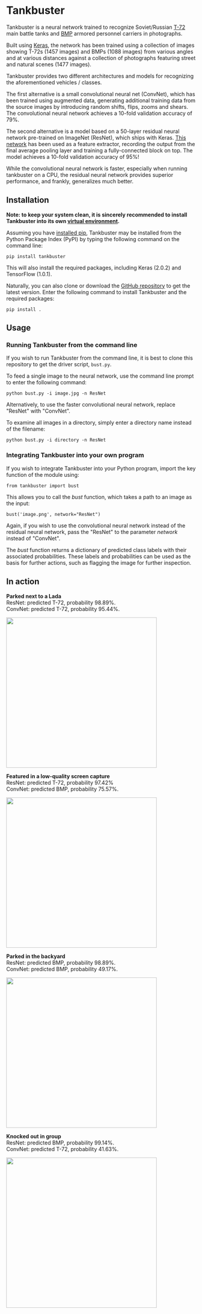 # Tankbuster

Tankbuster is a neural network trained to recognize Soviet/Russian <a href="http://en.wikipedia.org/wiki/T-72">T-72</a> main battle tanks and <a href="http://en.wikipedia.org/wiki/BMP_development">BMP</a> armored personnel carriers in photographs.

Built using <a href="http://keras.io">Keras</a>, the network has been trained using a collection of images showing T-72s (1457 images) and BMPs (1088 images) from various angles and at various distances against a collection of photographs featuring street and natural scenes (1477 images). 

Tankbuster provides two different architectures and models for recognizing the aforementioned vehicles / classes. 

The first alternative is a small convolutional neural net (ConvNet), which has been trained using augmented data, generating additional training data from the source images by introducing random shifts, flips, zooms and shears. The convolutional neural network achieves a 10-fold validation accuracy of 79%.

The second alternative is a model based on a 50-layer residual neural network pre-trained on ImageNet (ResNet), which ships with Keras. <a href="https://keras.io/applications/#resnet50">This network</a> has been used as a feature extractor, recording the output from the final average pooling layer and training a fully-connected block on top. The model achieves a 10-fold validation accuracy of 95%!

While the convolutional neural network is faster, especially when running tankbuster on a CPU, the residual neural network provides superior performance, and frankly, generalizes much better.

## Installation

<b>Note: to keep your system clean, it is sincerely recommended to install Tankbuster into its own <a href="http://docs.python-guide.org/en/latest/dev/virtualenvs/">virtual environment</a>.</b> 

Assuming you have <a href="https://pip.pypa.io/en/stable/installing/">installed pip</a>, Tankbuster may be installed from the Python Package Index (PyPI) by typing the following command on the command line:

<code>pip install tankbuster</code>

This will also install the required packages, including Keras (2.0.2) and TensorFlow (1.0.1).

Naturally, you can also clone or download the <a href="https://github.com/thiippal/tankbuster">GitHub repository</a> to get the latest version. Enter the following command to install Tankbuster and the required packages:

<code>pip install .</code>

## Usage

### Running Tankbuster from the command line

If you wish to run Tankbuster from the command line, it is best to clone this repository to get the driver script, <code>bust.py</code>.

To feed a single image to the neural network, use the command line prompt to enter the following command:

<code>python bust.py -i image.jpg -n ResNet</code>

Alternatively, to use the faster convolutional neural network, replace "ResNet" with "ConvNet".

To examine all images in a directory, simply enter a directory name instead of the filename:

<code>python bust.py -i directory -n ResNet</code>

### Integrating Tankbuster into your own program

If you wish to integrate Tankbuster into your Python program, import the key function of the module using:

<code>from tankbuster import bust</code>

This allows you to call the <i>bust</i> function, which takes a path to an image as the input:

<code>bust('image.png', network="ResNet")</code>

Again, if you wish to use the convolutional neural network instead of the residual neural network, pass the "ResNet" to the parameter <i>network</i> instead of "ConvNet".

The <i>bust</i> function returns a dictionary of predicted class labels with their associated probabilities. These labels and probabilities can be used as the basis for further actions, such as flagging the image for further inspection.

## In action

<b>Parked next to a Lada</b><br>
ResNet: predicted T-72, probability 98.89%.<br>
ConvNet: predicted T-72, probability 95.44%.


<image src="demo_images/with_lada.jpg" width="400px">

<b>Featured in a low-quality screen capture</b><br>
ResNet: predicted T-72, probability 97.42%<br>
ConvNet: predicted BMP, probability 75.57%.


<image src="demo_images/from_screen_capture.png" width="400px">

<b>Parked in the backyard</b><br>
ResNet: predicted BMP, probability 98.89%.<br>
ConvNet: predicted BMP, probability 49.17%.


<image src="demo_images/backyard.jpg" width="400px">

<b>Knocked out in group</b><br>
ResNet: predicted BMP, probability 99.14%.<br>
ConvNet: predicted T-72, probability 41.63%.


<image src="demo_images/knocked_out.jpg" width="400px">
